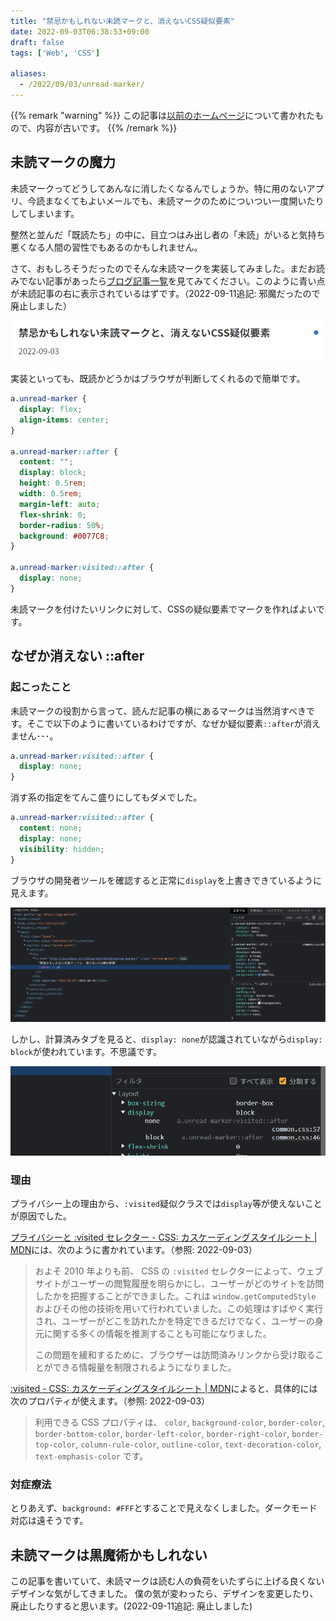 ```yaml
---
title: "禁忌かもしれない未読マークと、消えないCSS疑似要素"
date: 2022-09-03T06:38:53+09:00
draft: false
tags: ['Web', 'CSS']

aliases:
  - /2022/09/03/unread-marker/
---
```


{{% remark "warning" %}}
この記事は[以前のホームページ](https://github.com/kakudo415/kakudokentaro.com)について書かれたもので、内容が古いです。
{{% /remark %}}

## 未読マークの魔力

未読マークってどうしてあんなに消したくなるんでしょうか。特に用のないアプリ、今読まなくてもよいメールでも、未読マークのためについつい一度開いたりしてしまいます。

整然と並んだ「既読たち」の中に、目立つはみ出し者の「未読」がいると気持ち悪くなる人間の習性でもあるのかもしれません。

さて、おもしろそうだったのでそんな未読マークを実装してみました。まだお読みでない記事があったら[ブログ記事一覧](/blog/)を見てみてください。このように青い点が未読記事の右に表示されているはずです。（2022-09-11追記: 邪魔だったので廃止しました）

![未読マーク](unread-marker.png)

実装といっても、既読かどうかはブラウザが判断してくれるので簡単です。

```css
a.unread-marker {
  display: flex;
  align-items: center;
}

a.unread-marker::after {
  content: "";
  display: block;
  height: 0.5rem;
  width: 0.5rem;
  margin-left: auto;
  flex-shrink: 0;
  border-radius: 50%;
  background: #0077C8;
}

a.unread-marker:visited::after {
  display: none;
}
```

未読マークを付けたいリンクに対して、CSSの疑似要素でマークを作ればよいです。

## なぜか消えない ::after

### 起こったこと

未読マークの役割から言って、読んだ記事の横にあるマークは当然消すべきです。そこで以下のように書いているわけですが、なぜか疑似要素`::after`が消えません･･･。

```css
a.unread-marker:visited::after {
  display: none;
}
```

消す系の指定をてんこ盛りにしてもダメでした。

```css
a.unread-marker:visited::after {
  content: none;
  display: none;
  visibility: hidden;
}
```

ブラウザの開発者ツールを確認すると正常に`display`を上書きできているように見えます。

![Checking with dev tool](checking-with-dev-tool.png)

しかし、計算済みタブを見ると、`display: none`が認識されていながら`display: block`が使われています。不思議です。

![計算済みタブでおかしな挙動になる様子](calculated.png)

### 理由

プライバシー上の理由から、`:visited`疑似クラスでは`display`等が使えないことが原因でした。

[プライバシーと :visited セレクター - CSS: カスケーディングスタイルシート | MDN](https://developer.mozilla.org/ja/docs/Web/CSS/Privacy_and_the_:visited_selector)には、次のように書かれています。（参照: 2022-09-03）

> およそ 2010 年よりも前、 CSS の `:visited` セレクターによって、ウェブサイトがユーザーの閲覧履歴を明らかにし、ユーザーがどのサイトを訪問したかを把握することができました。これは `window.getComputedStyle` およびその他の技術を用いて行われていました。この処理はすばやく実行され、ユーザーがどこを訪れたかを特定できるだけでなく、ユーザーの身元に関する多くの情報を推測することも可能になりました。
> 
> この問題を緩和するために、ブラウザーは訪問済みリンクから受け取ることができる情報量を制限されるようになりました。

[:visited - CSS: カスケーディングスタイルシート | MDN](https://developer.mozilla.org/ja/docs/Web/CSS/:visited)によると、具体的には次のプロパティが使えます。（参照: 2022-09-03）

> 利用できる CSS プロパティは、 `color`, `background-color`, `border-color`, `border-bottom-color`, `border-left-color`, `border-right-color`, `border-top-color`, `column-rule-color`, `outline-color`, `text-decoration-color`, `text-emphasis-color` です。

### 対症療法

とりあえず、`background: #FFF`とすることで見えなくしました。ダークモード対応は遠そうです。

## 未読マークは黒魔術かもしれない

この記事を書いていて、未読マークは読む人の負荷をいたずらに上げる良くないデザインな気がしてきました。
僕の気が変わったら、デザインを変更したり、廃止したりすると思います。(2022-09-11追記: 廃止しました)
